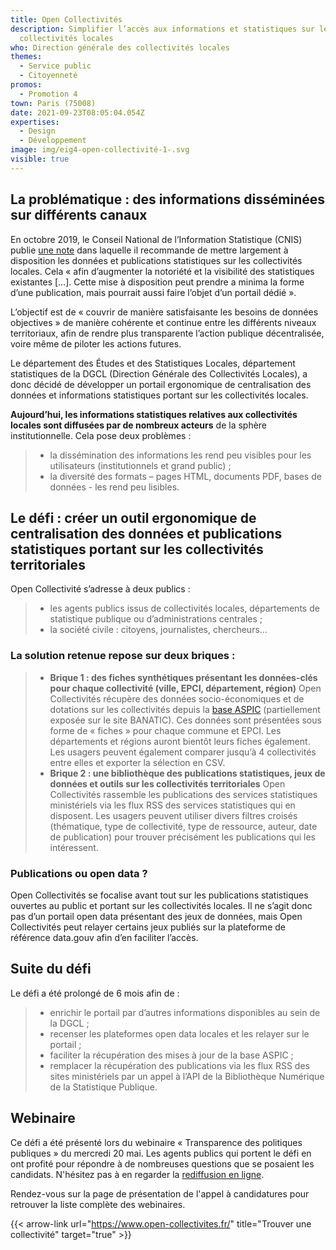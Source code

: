 ```yaml
---
title: Open Collectivités
description: Simplifier l’accès aux informations et statistiques sur les
  collectivités locales
who: Direction générale des collectivités locales
themes:
  - Service public
  - Citoyenneté
promos:
  - Promotion 4
town: Paris (75008)
date: 2021-09-23T08:05:04.054Z
expertises:
  - Design
  - Développement
image: img/eig4-open-collectivité-1-.svg
visible: true
---
```

## La problématique : des informations disséminées sur différents canaux

En octobre 2019, le Conseil National de l’Information Statistique (CNIS) publie [une note](https://www.cnis.fr/wp-content/uploads/2020/02/Note-Stat-sur-les-Coll-territoriales-def.pdf) dans laquelle il recommande de mettre largement à disposition les données et publications statistiques sur les collectivités locales. Cela « afin d’augmenter la notoriété et la visibilité des statistiques existantes \[…]. Cette mise à disposition peut prendre a minima la forme d’une publication, mais pourrait aussi faire l’objet d’un portail dédié ».

L’objectif est de « couvrir de manière satisfaisante les besoins de données objectives » de manière cohérente et continue entre les différents niveaux territoriaux, afin de rendre plus transparente l’action publique décentralisée, voire même de piloter les actions futures.

Le département des Études et des Statistiques Locales, département statistiques de la DGCL (Direction Générale des Collectivités Locales), a donc décidé de développer un portail ergonomique de centralisation des données et informations statistiques portant sur les collectivités locales.

**Aujourd’hui, les informations statistiques relatives aux collectivités locales sont diffusées par de nombreux acteurs** de la sphère institutionnelle. Cela pose deux problèmes :

> * la dissémination des informations les rend peu visibles pour les utilisateurs (institutionnels et grand public) ;
> * la diversité des formats – pages HTML, documents PDF, bases de données - les rend peu lisibles.

## Le défi : créer un outil ergonomique de centralisation des données et publications statistiques portant sur les collectivités territoriales

Open Collectivité s’adresse à deux publics :

> * les agents publics issus de collectivités locales, départements de statistique publique ou d’administrations centrales ;
> * la société civile : citoyens, journalistes, chercheurs…

### La solution retenue repose sur deux briques :

> * **Brique 1 : des fiches synthétiques présentant les données-clés pour chaque collectivité (ville, EPCI, département, région)** Open Collectivités récupère des données socio-économiques et de dotations sur les collectivités depuis la [base ASPIC](https://www.data.gouv.fr/fr/datasets/les-donnees-contextuelles-des-intercommunalites-et-autres-structures-territoriales/) (partiellement exposée sur le site BANATIC). Ces données sont présentées sous forme de « fiches » pour chaque commune et EPCI. Les départements et régions auront bientôt leurs fiches également. Les usagers peuvent également comparer jusqu’à 4 collectivités entre elles et exporter la sélection en CSV.
> * **Brique 2 : une bibliothèque des publications statistiques, jeux de données et outils sur les collectivités territoriales** Open Collectivités rassemble les publications des services statistiques ministériels via les flux RSS des services statistiques qui en disposent. Les usagers peuvent utiliser divers filtres croisés (thématique, type de collectivité, type de ressource, auteur, date de publication) pour trouver précisément les publications qui les intéressent.

### Publications ou open data ?

Open Collectivités se focalise avant tout sur les publications statistiques ouvertes au public et portant sur les collectivités locales. Il ne s’agit donc pas d’un portail open data présentant des jeux de données, mais Open Collectivités peut relayer certains jeux publiés sur la plateforme de référence data.gouv afin d’en faciliter l’accès.

## Suite du défi

Le défi a été prolongé de 6 mois afin de :

> * enrichir le portail par d’autres informations disponibles au sein de la DGCL ;
> * recenser les plateformes open data locales et les relayer sur le portail ;
> * faciliter la récupération des mises à jour de la base ASPIC ;
> * remplacer la récupération des publications via les flux RSS des sites ministériels par un appel à l’API de la Bibliothèque Numérique de la Statistique Publique.

## Webinaire

Ce défi a été présenté lors du webinaire « Transparence des politiques publiques » du mercredi 20 mai. Les agents publics qui portent le défi en ont profité pour répondre à de nombreuses questions que se posaient les candidats. N'hésitez pas à en regarder la [rediffusion en ligne](https://app.livestorm.co/demarches-simplifiees/webinaire-eig-6 "Rediffusion du webinaire").

Rendez-vous sur la page de présentation de l'appel à candidatures pour retrouver la liste complète des webinaires.

{{< arrow-link url="https://www.open-collectivites.fr/" title="Trouver une collectivité" target="true" >}}
